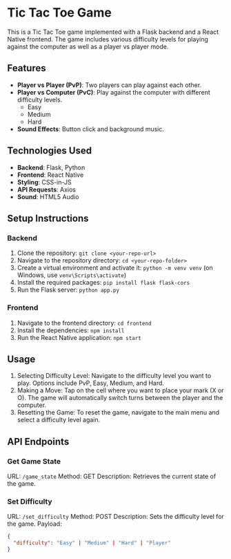 # Tic Tac Toe Game

This is a Tic Tac Toe game implemented with a Flask backend and a React Native frontend. The game includes various difficulty levels for playing against the computer as well as a player vs player mode.

## Features

- **Player vs Player (PvP)**: Two players can play against each other.
- **Player vs Computer (PvC)**: Play against the computer with different difficulty levels.
  - Easy
  - Medium
  - Hard
- **Sound Effects**: Button click and background music.

## Technologies Used

- **Backend**: Flask, Python
- **Frontend**: React Native
- **Styling**: CSS-in-JS
- **API Requests**: Axios
- **Sound**: HTML5 Audio

## Setup Instructions

### Backend

1. Clone the repository: `git clone <your-repo-url>`
2. Navigate to the repository directory: `cd <your-repo-folder>`
3. Create a virtual environment and activate it: `python -m venv venv` (on Windows, use `venv\Scripts\activate`)
4. Install the required packages: `pip install flask flask-cors`
5. Run the Flask server: `python app.py`

### Frontend

1. Navigate to the frontend directory: `cd frontend`
2. Install the dependencies: `npm install`
3. Run the React Native application: `npm start`

## Usage

1. Selecting Difficulty Level: Navigate to the difficulty level you want to play. Options include PvP, Easy, Medium, and Hard.
2. Making a Move: Tap on the cell where you want to place your mark (X or O). The game will automatically switch turns between the player and the computer.
3. Resetting the Game: To reset the game, navigate to the main menu and select a difficulty level again.

## API Endpoints

### Get Game State
URL: `/game_state`
Method: GET
Description: Retrieves the current state of the game.

### Set Difficulty
URL: `/set_difficulty`
Method: POST
Description: Sets the difficulty level for the game.
Payload:
```json
{
  "difficulty": "Easy" | "Medium" | "Hard" | "Player"
}